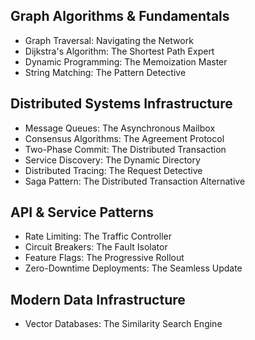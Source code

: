 ## Graph Algorithms & Fundamentals
- Graph Traversal: Navigating the Network
- Dijkstra's Algorithm: The Shortest Path Expert
- Dynamic Programming: The Memoization Master
- String Matching: The Pattern Detective

## Distributed Systems Infrastructure
- Message Queues: The Asynchronous Mailbox
- Consensus Algorithms: The Agreement Protocol
- Two-Phase Commit: The Distributed Transaction
- Service Discovery: The Dynamic Directory
- Distributed Tracing: The Request Detective
- Saga Pattern: The Distributed Transaction Alternative

## API & Service Patterns
- Rate Limiting: The Traffic Controller
- Circuit Breakers: The Fault Isolator
- Feature Flags: The Progressive Rollout
- Zero-Downtime Deployments: The Seamless Update

## Modern Data Infrastructure
- Vector Databases: The Similarity Search Engine
